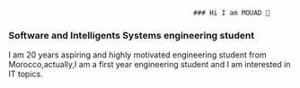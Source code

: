                                                   ### Hi I am MOUAD 👋
### Software and Intelligents Systems engineering student
 I am 20 years aspiring and highly motivated engineering student from Morocco,actually,I am a first year engineering student and I am interested in IT topics.
